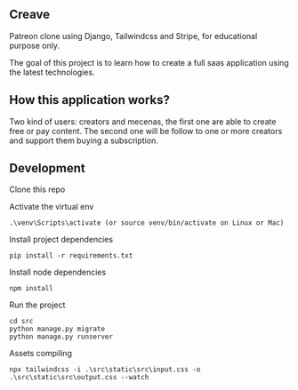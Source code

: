 ## Creave

Patreon clone using Django, Tailwindcss and Stripe, for educational purpose only.

The goal of this project is to learn how to create a full saas application using the latest technologies.

## How this application works?

Two kind of users: creators and mecenas, the first one are able to create free or pay content. The second one will be follow to one or more creators and support them buying a subscription.

## Development

Clone this repo

Activate the virtual env

```
.\venv\Scripts\activate (or source venv/bin/activate on Linux or Mac)
```

Install project dependencies

```
pip install -r requirements.txt
```

Install node dependencies

```
npm install
```

Run the project

```
cd src
python manage.py migrate
python manage.py runserver
```

Assets compiling

```
npx tailwindcss -i .\src\static\src\input.css -o .\src\static\src\output.css --watch
```
